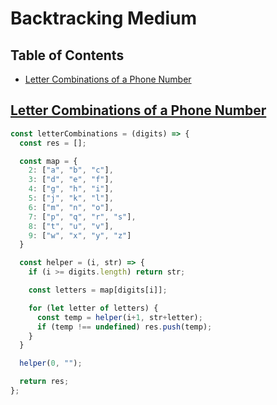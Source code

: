 # Backtracking Medium

## Table of Contents
- [Letter Combinations of a Phone Number](#letter-combinations-of-a-phone-number)

## [Letter Combinations of a Phone Number](https://leetcode.com/problems/letter-combinations-of-a-phone-number/)
```js
const letterCombinations = (digits) => {
  const res = [];

  const map = {
    2: ["a", "b", "c"],
    3: ["d", "e", "f"],
    4: ["g", "h", "i"],
    5: ["j", "k", "l"],
    6: ["m", "n", "o"],
    7: ["p", "q", "r", "s"],
    8: ["t", "u", "v"],
    9: ["w", "x", "y", "z"]
  }

  const helper = (i, str) => {
    if (i >= digits.length) return str;

    const letters = map[digits[i]];

    for (let letter of letters) {
      const temp = helper(i+1, str+letter);
      if (temp !== undefined) res.push(temp);
    }
  }

  helper(0, "");

  return res;
};
```
